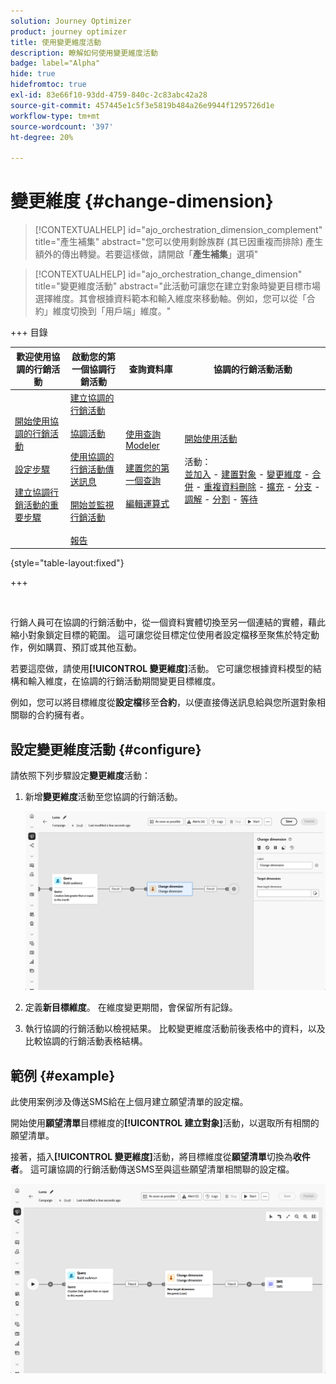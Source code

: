 ```yaml
---
solution: Journey Optimizer
product: journey optimizer
title: 使用變更維度活動
description: 瞭解如何使用變更維度活動
badge: label="Alpha"
hide: true
hidefromtoc: true
exl-id: 83e66f10-93dd-4759-840c-2c83abc42a28
source-git-commit: 457445e1c5f3e5819b484a26e9944f1295726d1e
workflow-type: tm+mt
source-wordcount: '397'
ht-degree: 20%

---
```


# 變更維度 {#change-dimension}

>[!CONTEXTUALHELP]
>id="ajo_orchestration_dimension_complement"
>title="產生補集"
>abstract="您可以使用剩餘族群 (其已因重複而排除) 產生額外的傳出轉變。若要這樣做，請開啟「**產生補集**」選項"

>[!CONTEXTUALHELP]
>id="ajo_orchestration_change_dimension"
>title="變更維度活動"
>abstract="此活動可讓您在建立對象時變更目標市場選擇維度。其會根據資料範本和輸入維度來移動軸。例如，您可以從「合約」維度切換到「用戶端」維度。"

+++ 目錄

| 歡迎使用協調的行銷活動 | 啟動您的第一個協調行銷活動 | 查詢資料庫 | 協調的行銷活動活動 |
|---|---|---|---|
| [開始使用協調的行銷活動](../gs-orchestrated-campaigns.md)<br/><br/>[設定步驟](../configuration-steps.md)<br/><br/>[建立協調行銷活動的重要步驟](../gs-campaign-creation.md) | [建立協調的行銷活動](../create-orchestrated-campaign.md)<br/><br/>[協調活動](../orchestrate-activities.md)<br/><br/>[使用協調的行銷活動傳送訊息](../send-messages.md)<br/><br/>[開始並監視行銷活動](../start-monitor-campaigns.md)<br/><br/>[報告](../reporting-campaigns.md) | [使用查詢Modeler](../orchestrated-rule-builder.md)<br/><br/>[建置您的第一個查詢](../build-query.md)<br/><br/>[編輯運算式](../edit-expressions.md) | [開始使用活動](about-activities.md)<br/><br/>活動：<br/>[並加入](and-join.md) - [建置對象](build-audience.md) - [變更維度](change-dimension.md) - [合併](combine.md) - [重複資料刪除](deduplication.md) - [擴充](enrichment.md) - [分支](fork.md) - [調解](reconciliation.md) - [分割](split.md) - [等待](wait.md) |

{style="table-layout:fixed"}

+++

<br/>

行銷人員可在協調的行銷活動中，從一個資料實體切換至另一個連結的實體，藉此縮小對象鎖定目標的範圍。 這可讓您從目標定位使用者設定檔移至聚焦於特定動作，例如購買、預訂或其他互動。

若要這麼做，請使用&#x200B;**[!UICONTROL 變更維度]**&#x200B;活動。 它可讓您根據資料模型的結構和輸入維度，在協調的行銷活動期間變更目標維度。

例如，您可以將目標維度從&#x200B;**設定檔**&#x200B;移至&#x200B;**合約**，以便直接傳送訊息給與您所選對象相關聯的合約擁有者。

<!--
>[!IMPORTANT]
>
>Please note that the **[!UICONTROL Change Dimension]** and **[!UICONTROL Change Data source]** activities should not be added in one row. If you need to use both activities consecutively, make sure you include an **[!UICONTROL Enrichement]** activity in between them. This ensures proper execution and prevents potential conflicts or errors.-->

## 設定變更維度活動 {#configure}

請依照下列步驟設定&#x200B;**變更維度**&#x200B;活動：

1. 新增&#x200B;**變更維度**&#x200B;活動至您協調的行銷活動。

   ![](../assets/change-dimension.png)

1. 定義&#x200B;**新目標維度**。 在維度變更期間，會保留所有記錄。

1. 執行協調的行銷活動以檢視結果。 比較變更維度活動前後表格中的資料，以及比較協調的行銷活動表格結構。

## 範例 {#example}

此使用案例涉及傳送SMS給在上個月建立願望清單的設定檔。

開始使用&#x200B;**願望清單**&#x200B;目標維度的&#x200B;**[!UICONTROL 建立對象]**&#x200B;活動，以選取所有相關的願望清單。

接著，插入&#x200B;**[!UICONTROL 變更維度]**&#x200B;活動，將目標維度從&#x200B;**願望清單**&#x200B;切換為&#x200B;**收件者**。 這可讓協調的行銷活動傳送SMS至與這些願望清單相關聯的設定檔。

![](../assets/change-dimension-example.png)
